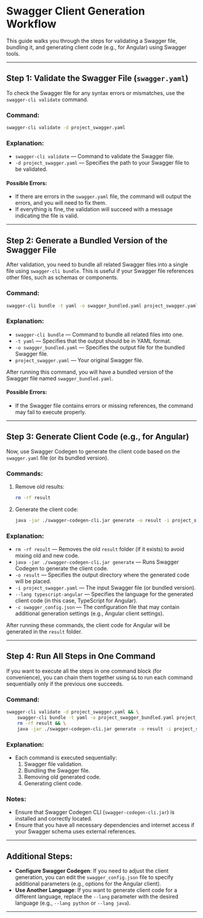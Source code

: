 # Swagger Client Generation Workflow

This guide walks you through the steps for validating a Swagger file, bundling it, and generating client code (e.g., for Angular) using Swagger tools.

---

## Step 1: **Validate the Swagger File (`swagger.yaml`)**

To check the Swagger file for any syntax errors or mismatches, use the `swagger-cli validate` command.

### Command:
```bash
swagger-cli validate -d project_swagger.yaml
```

### Explanation:
- `swagger-cli validate` — Command to validate the Swagger file.
- `-d project_swagger.yaml` — Specifies the path to your Swagger file to be validated.

#### Possible Errors:
- If there are errors in the `swagger.yaml` file, the command will output the errors, and you will need to fix them.
- If everything is fine, the validation will succeed with a message indicating the file is valid.

---

## Step 2: **Generate a Bundled Version of the Swagger File**

After validation, you need to bundle all related Swagger files into a single file using `swagger-cli bundle`. This is useful if your Swagger file references other files, such as schemas or components.

### Command:
```bash
swagger-cli bundle -t yaml -o swagger_bundled.yaml project_swagger.yaml
```

### Explanation:
- `swagger-cli bundle` — Command to bundle all related files into one.
- `-t yaml` — Specifies that the output should be in YAML format.
- `-o swagger_bundled.yaml` — Specifies the output file for the bundled Swagger file.
- `project_swagger.yaml` — Your original Swagger file.

After running this command, you will have a bundled version of the Swagger file named `swagger_bundled.yaml`.

#### Possible Errors:
- If the Swagger file contains errors or missing references, the command may fail to execute properly.

---

## Step 3: **Generate Client Code (e.g., for Angular)**

Now, use Swagger Codegen to generate the client code based on the `swagger.yaml` file (or its bundled version).

### Commands:
1. Remove old results:
   ```bash
   rm -rf result
   ```

2. Generate the client code:
   ```bash
   java -jar ./swagger-codegen-cli.jar generate -o result -i project_swagger.yaml --lang typescript-angular -c swagger_config.json
   ```

### Explanation:
- `rm -rf result` — Removes the old `result` folder (if it exists) to avoid mixing old and new code.
- `java -jar ./swagger-codegen-cli.jar generate` — Runs Swagger Codegen to generate the client code.
- `-o result` — Specifies the output directory where the generated code will be placed.
- `-i project_swagger.yaml` — The input Swagger file (or bundled version).
- `--lang typescript-angular` — Specifies the language for the generated client code (in this case, TypeScript for Angular).
- `-c swagger_config.json` — The configuration file that may contain additional generation settings (e.g., Angular client settings).

After running these commands, the client code for Angular will be generated in the `result` folder.

---

## Step 4: **Run All Steps in One Command**

If you want to execute all the steps in one command block (for convenience), you can chain them together using `&&` to run each command sequentially only if the previous one succeeds.

### Command:
```bash
swagger-cli validate -d project_swagger.yaml && \
    swagger-cli bundle -t yaml -o project_swagger_bundled.yaml project_swagger.yaml && \
    rm -rf result && \
    java -jar ./swagger-codegen-cli.jar generate -o result -i project_swagger.yaml --lang typescript-angular -c swagger_config.json
```

### Explanation:
- Each command is executed sequentially:
  1. Swagger file validation.
  2. Bundling the Swagger file.
  3. Removing old generated code.
  4. Generating client code.

### Notes:
- Ensure that Swagger Codegen CLI (`swagger-codegen-cli.jar`) is installed and correctly located.
- Ensure that you have all necessary dependencies and internet access if your Swagger schema uses external references.

---

## Additional Steps:

- **Configure Swagger Codegen**: If you need to adjust the client generation, you can edit the `swagger_config.json` file to specify additional parameters (e.g., options for the Angular client).
- **Use Another Language**: If you want to generate client code for a different language, replace the `--lang` parameter with the desired language (e.g., `--lang python` or `--lang java`).

---